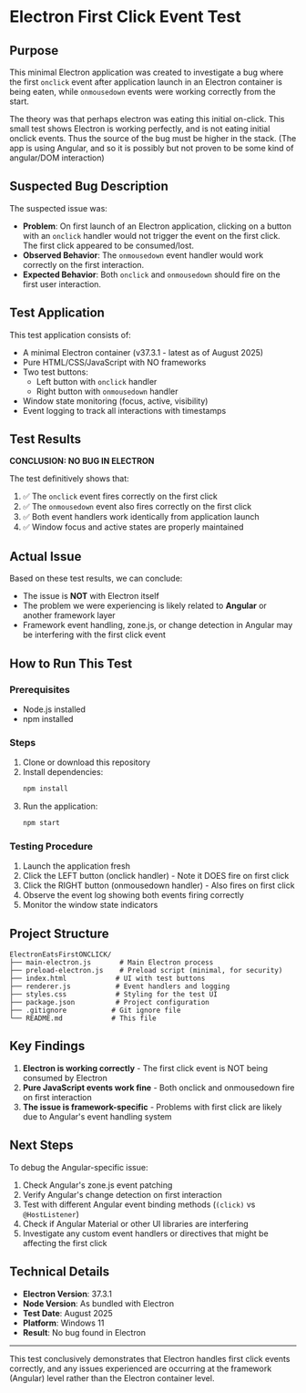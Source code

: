 # Electron First Click Event Test

## Purpose

This minimal Electron application was created to investigate a bug where the first `onclick` event after application launch in an Electron container is being eaten, while `onmousedown` events were working correctly from the start. 

The theory was that perhaps electron was eating this initial on-click. This small test shows Electron is working perfectly, and is not eating initial onclick events. Thus the source of the bug must be higher in the stack. (The app is using Angular, and so it is possibly but not proven to be some kind of angular/DOM interaction) 

## Suspected Bug Description

The suspected issue was:
- **Problem**: On first launch of an Electron application, clicking on a button with an `onclick` handler would not trigger the event on the first click. The first click appeared to be consumed/lost.
- **Observed Behavior**: The `onmousedown` event handler would work correctly on the first interaction.
- **Expected Behavior**: Both `onclick` and `onmousedown` should fire on the first user interaction.

## Test Application

This test application consists of:
- A minimal Electron container (v37.3.1 - latest as of August 2025)
- Pure HTML/CSS/JavaScript with NO frameworks
- Two test buttons:
  - Left button with `onclick` handler
  - Right button with `onmousedown` handler
- Window state monitoring (focus, active, visibility)
- Event logging to track all interactions with timestamps

## Test Results

**CONCLUSION: NO BUG IN ELECTRON**

The test definitively shows that:
1. ✅ The `onclick` event fires correctly on the first click
2. ✅ The `onmousedown` event also fires correctly on the first click
3. ✅ Both event handlers work identically from application launch
4. ✅ Window focus and active states are properly maintained

## Actual Issue

Based on these test results, we can conclude:
- The issue is **NOT** with Electron itself
- The problem we were experiencing is likely related to **Angular** or another framework layer
- Framework event handling, zone.js, or change detection in Angular may be interfering with the first click event

## How to Run This Test

### Prerequisites
- Node.js installed
- npm installed

### Steps
1. Clone or download this repository
2. Install dependencies:
   ```bash
   npm install
   ```
3. Run the application:
   ```bash
   npm start
   ```

### Testing Procedure
1. Launch the application fresh
2. Click the LEFT button (onclick handler) - Note it DOES fire on first click
3. Click the RIGHT button (onmousedown handler) - Also fires on first click
4. Observe the event log showing both events firing correctly
5. Monitor the window state indicators

## Project Structure

```
ElectronEatsFirstONCLICK/
├── main-electron.js       # Main Electron process
├── preload-electron.js    # Preload script (minimal, for security)
├── index.html            # UI with test buttons
├── renderer.js           # Event handlers and logging
├── styles.css            # Styling for the test UI
├── package.json          # Project configuration
├── .gitignore           # Git ignore file
└── README.md            # This file
```

## Key Findings

1. **Electron is working correctly** - The first click event is NOT being consumed by Electron
2. **Pure JavaScript events work fine** - Both onclick and onmousedown fire on first interaction
3. **The issue is framework-specific** - Problems with first click are likely due to Angular's event handling system

## Next Steps

To debug the Angular-specific issue:
1. Check Angular's zone.js event patching
2. Verify Angular's change detection on first interaction
3. Test with different Angular event binding methods (`(click)` vs `@HostListener`)
4. Check if Angular Material or other UI libraries are interfering
5. Investigate any custom event handlers or directives that might be affecting the first click

## Technical Details

- **Electron Version**: 37.3.1
- **Node Version**: As bundled with Electron
- **Test Date**: August 2025
- **Platform**: Windows 11
- **Result**: No bug found in Electron

---

This test conclusively demonstrates that Electron handles first click events correctly, and any issues experienced are occurring at the framework (Angular) level rather than the Electron container level.